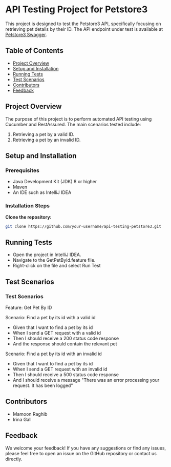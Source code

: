 # API Testing Project for Petstore3

This project is designed to test the Petstore3 API, specifically focusing on retrieving pet details by their ID. The API endpoint under test is available at [Petstore3 Swagger](https://petstore3.swagger.io/#/pet/getPetById).

## Table of Contents

- [Project Overview](#project-overview)
- [Setup and Installation](#setup-and-installation)
- [Running Tests](#running-tests)
- [Test Scenarios](#test-scenarios)
- [Contributors](#contributors)
- [Feedback](#feedback)

## Project Overview

The purpose of this project is to perform automated API testing using Cucumber and RestAssured. The main scenarios tested include:

1. Retrieving a pet by a valid ID.
2. Retrieving a pet by an invalid ID.

## Setup and Installation

### Prerequisites

- Java Development Kit (JDK) 8 or higher
- Maven
- An IDE such as IntelliJ IDEA

### Installation Steps

 **Clone the repository:**
   ```sh
   git clone https://github.com/your-username/api-testing-petstore3.git
```

## Running Tests
   - Open the project in IntelliJ IDEA.
   - Navigate to the GetPetById.feature file.
   - Right-click on the file and select Run Test

  
## Test Scenarios
### Test Scenarios

Feature: Get Pet By ID

Scenario: Find a pet by its id with a valid id
 - Given that I want to find a pet by its id
 - When I send a GET request with a valid id
 - Then I should receive a 200 status code response
 - And the response should contain the relevant pet

Scenario: Find a pet by its id with an invalid id
 - Given that I want to find a pet by its id
 - When I send a GET request with an invalid id
 - Then I should receive a 500 status code response
 - And I should receive a message "There was an error processing your request. It has been logged"

## Contributors

- Mamoon Raghib
- Irina Gall

## Feedback

We welcome your feedback! If you have any suggestions or find any issues, please feel free to open an issue on the GitHub repository or contact us directly.

